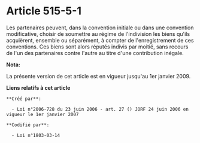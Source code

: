 # Article 515-5-1

Les partenaires peuvent, dans la convention initiale ou dans une convention modificative, choisir de soumettre au régime de
l'indivision les biens qu'ils acquièrent, ensemble ou séparément, à compter de l'enregistrement de ces conventions. Ces biens
sont alors réputés indivis par moitié, sans recours de l'un des partenaires contre l'autre au titre d'une contribution
inégale.

**Nota:**

La présente version de cet article est en vigueur jusqu'au 1er janvier 2009.

**Liens relatifs à cet article**

	**Créé par**:

	  - Loi n°2006-728 du 23 juin 2006 - art. 27 () JORF 24 juin 2006 en vigueur le 1er janvier 2007

	**Codifié par**:

	  - Loi n°1803-03-14
